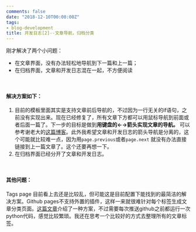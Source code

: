```yaml
---
comments: false
date: "2018-12-10T00:00:00Z"
tags:
- blog-development
title: 开发日志[2]--文章导航，归档分类
---
```

刚才解决了两个小问题：

- 在文章界面，没有办法轻松地导航到下一篇和上一篇；
- 在归档界面，文章和开发日志混在一起，不方便阅读

<br>

#### 解决方案如下：

1. 目前的模板里面其实是支持文章前后导航的，不过因为一行无关的if语句，之前没有实现出来。现在已经修复了，所有文章下方都可以用鼠标导航到前面或者后面一篇了。下一步的目标是做到**用键盘的←→箭头实现文章的导航。** 可以参考谢老大的[这篇博客](https://yihui.name/cn/2012/02/hello-jekyll/)。此外我希望文章和开发日志的箭头导航是分离的，这个可能就比较难一点，因为用`page.previous`或者`page.next` 就没有办法直接链接到上一篇文章了。这个还要再想一下。
2. 在归档界面已经分开了文章和开发日志。

<br>

#### 其他问题：
Tags page 目前看上去还是比较乱，但可能这是目前配置下能找到的最简洁的解决方案。Github pages不支持外置的插件，这样一来就很难针对每个标签生成文章分类页面。[这篇文章](http://longqian.me/2017/02/09/github-jekyll-tag/)介绍了一种方案，不过需要每次推送github之前都运行一次python代码，感觉比较繁琐。我还在思考一个比较好的方式去整理所有的文章标签。

